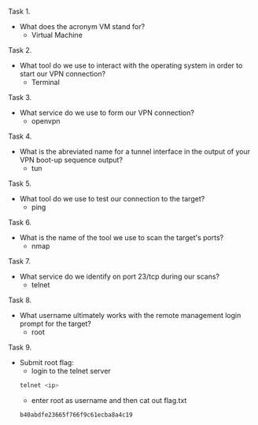 Task 1.
- What does the acronym VM stand for? 
	 - Virtual Machine 

Task 2.
- What tool do we use to interact with the operating system in order to start our VPN connection? 
	- Terminal

Task 3.
* What service do we use to form our VPN connection? 
	* openvpn

Task 4.
* What is the abreviated name for a tunnel interface in the output of your VPN boot-up sequence output? 
	* tun

Task 5.
* What tool do we use to test our connection to the target? 
	* ping

Task 6.
* What is the name of the tool we use to scan the target's ports? 
	* nmap

Task 7.
* What service do we identify on port 23/tcp during our scans? 
	* telnet

Task 8.
* What username ultimately works with the remote management login prompt for the target? 
	* root

Task 9.
* Submit root flag:
	* login to the telnet server
	```bash
	telnet <ip>
	```
	* enter root as username and then cat out flag.txt
	```bash
	b40abdfe23665f766f9c61ecba8a4c19
	```